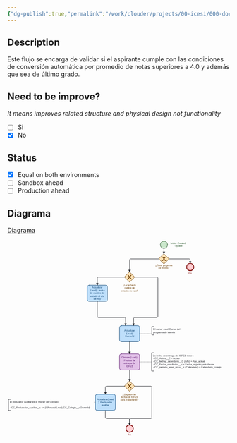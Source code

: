 ```yaml
---
{"dg-publish":true,"permalink":"/work/clouder/projects/00-icesi/000-documentation/000-leads/01-flows/lead-update-the-owner/lead-update-the-owner/"}
---
```


## Description

Este flujo se encarga de validar si el aspirante cumple con las condiciones de conversión automática por promedio de notas superiores a 4.0 y además que sea de último grado.
## Need to be improve? 
_It means improves related structure and physical design not functionality_

- [ ] Si
- [x] No

## Status

- [x] Equal on both environments
- [ ] Sandbox ahead
- [ ] Production ahead

## Diagrama

[Diagrama](obsidian://open?vault=NotesV0.2&file=work%2FClouder%2FProjects%2F00_Icesi%2F000_Documentation%2F000_Leads%2F01_Flows%2FLead_Update-the-Owner%2FLead_Update-the-Owner.bpmn)

<?xml version="1.0" encoding="utf-8"?><!-- created with bpmn-js / http://bpmn.io --><!DOCTYPE svg PUBLIC "-//W3C//DTD SVG 1.1//EN" "http://www.w3.org/Graphics/SVG/1.1/DTD/svg11.dtd"><svg xmlns="http://www.w3.org/2000/svg" xmlns:xlink="http://www.w3.org/1999/xlink" width="1100" height="977" viewBox="-305 97 1100 977" version="1.1"><defs><pattern id="djs-grid-pattern-842038" width="10" height="10" patternUnits="userSpaceOnUse"><circle cx="0.5" cy="0.5" r="0.5" style="fill: rgb(204, 204, 204);"/></pattern></defs><g class="djs-group"><g class="djs-element djs-shape" data-element-id="StartEvent_1" style="display: block;" transform="matrix(1 0 0 1 452 102)"><g class="djs-visual"><circle cx="18" cy="18" r="18" style="stroke-linecap: round; stroke-linejoin: round; stroke: rgb(32, 80, 34); stroke-width: 2px; fill: rgb(200, 230, 201); fill-opacity: 0.95;"/></g><rect class="djs-hit djs-hit-all" x="0" y="0" width="36" height="36" style="fill: none; stroke-opacity: 0; stroke: white; stroke-width: 15px;"/><circle cx="18" cy="18" r="23" class="djs-outline" style="fill: none;"/></g></g><g class="djs-group"><g class="djs-element djs-shape" data-element-id="StartEvent_1_label" style="display: block;" transform="matrix(1 0 0 1 503 107)"><g class="djs-visual"><text lineHeight="1.2" class="djs-label" style="font-family: Arial, sans-serif; font-size: 11px; font-weight: normal; fill: rgb(32, 80, 34);"><tspan x="0" y="9.899999999999999">Inicio : Created </tspan><tspan x="15.890625" y="23.099999999999998">- Update</tspan></text></g><rect class="djs-hit djs-hit-all" x="0" y="0" width="74" height="27" style="fill: none; stroke-opacity: 0; stroke: white; stroke-width: 15px;"/><rect x="-5" y="-5" rx="4" width="84" height="37" class="djs-outline" style="fill: none;"/></g></g><g class="djs-group"><g class="djs-element djs-shape" data-element-id="Gateway_0e8wzl8" style="display: block;" transform="matrix(1 0 0 1 445 165)"><g class="djs-visual"><polygon points="25,0 50,25 25,50 0,25" style="stroke-linecap: round; stroke-linejoin: round; stroke: rgb(107, 60, 0); stroke-width: 2px; fill: rgb(255, 224, 178); fill-opacity: 0.95;"/><path d="m 16,15 7.42857142857143,9.714285714285715 -7.42857142857143,9.714285714285715 3.428571428571429,0 5.714285714285715,-7.464228571428572 5.714285714285715,7.464228571428572 3.428571428571429,0 -7.42857142857143,-9.714285714285715 7.42857142857143,-9.714285714285715 -3.428571428571429,0 -5.714285714285715,7.464228571428572 -5.714285714285715,-7.464228571428572 -3.428571428571429,0 z" style="fill: rgb(107, 60, 0); stroke-linecap: round; stroke-linejoin: round; stroke: rgb(107, 60, 0); stroke-width: 1px;"/></g><rect class="djs-hit djs-hit-all" x="0" y="0" width="50" height="50" style="fill: none; stroke-opacity: 0; stroke: white; stroke-width: 15px;"/><rect x="2" y="2" rx="4" width="46" height="46" class="djs-outline" style="transform-box: fill-box; transform: rotate(45deg); transform-origin: center center; fill: none;"/></g></g><g class="djs-group"><g class="djs-element djs-shape" data-element-id="Gateway_0e8wzl8_label" style="display: block;" transform="matrix(1 0 0 1 428 216)"><g class="djs-visual"><text lineHeight="1.2" class="djs-label" style="font-family: Arial, sans-serif; font-size: 11px; font-weight: normal; fill: rgb(107, 60, 0);"><tspan x="0" y="9.899999999999999">¿Tiene programa </tspan><tspan x="14.765625" y="23.099999999999998">de interés?</tspan></text></g><rect class="djs-hit djs-hit-all" x="0" y="0" width="84" height="27" style="fill: none; stroke-opacity: 0; stroke: white; stroke-width: 15px;"/><rect x="-5" y="-5" rx="4" width="94" height="37" class="djs-outline" style="fill: none;"/></g></g><g class="djs-group"><g class="djs-element djs-shape" data-element-id="Event_1tac594" style="display: block;" transform="matrix(1 0 0 1 582 212)"><g class="djs-visual"><circle cx="18" cy="18" r="18" style="stroke-linecap: round; stroke-linejoin: round; stroke: rgb(131, 19, 17); stroke-width: 4px; fill: rgb(255, 205, 210); fill-opacity: 0.95;"/></g><rect class="djs-hit djs-hit-all" x="0" y="0" width="36" height="36" style="fill: none; stroke-opacity: 0; stroke: white; stroke-width: 15px;"/><circle cx="18" cy="18" r="24" class="djs-outline" style="fill: none;"/></g></g><g class="djs-group"><g class="djs-element djs-shape" data-element-id="Event_1tac594_label" style="display: block;" transform="matrix(1 0 0 1 592 255)"><g class="djs-visual"><text lineHeight="1.2" class="djs-label" style="font-family: Arial, sans-serif; font-size: 11px; font-weight: normal; fill: rgb(131, 19, 17);"><tspan x="0" y="9.899999999999999">Fin</tspan></text></g><rect class="djs-hit djs-hit-all" x="0" y="0" width="16" height="14" style="fill: none; stroke-opacity: 0; stroke: white; stroke-width: 15px;"/><rect x="-5" y="-5" rx="4" width="26" height="24" class="djs-outline" style="fill: none;"/></g></g><g class="djs-group"><g class="djs-element djs-shape" data-element-id="Gateway_0rooqbi" style="display: block;" transform="matrix(1 0 0 1 275 255)"><g class="djs-visual"><polygon points="25,0 50,25 25,50 0,25" style="stroke-linecap: round; stroke-linejoin: round; stroke: rgb(107, 60, 0); stroke-width: 2px; fill: rgb(255, 224, 178); fill-opacity: 0.95;"/><path d="m 16,15 7.42857142857143,9.714285714285715 -7.42857142857143,9.714285714285715 3.428571428571429,0 5.714285714285715,-7.464228571428572 5.714285714285715,7.464228571428572 3.428571428571429,0 -7.42857142857143,-9.714285714285715 7.42857142857143,-9.714285714285715 -3.428571428571429,0 -5.714285714285715,7.464228571428572 -5.714285714285715,-7.464228571428572 -3.428571428571429,0 z" style="fill: rgb(107, 60, 0); stroke-linecap: round; stroke-linejoin: round; stroke: rgb(107, 60, 0); stroke-width: 1px;"/></g><rect class="djs-hit djs-hit-all" x="0" y="0" width="50" height="50" style="fill: none; stroke-opacity: 0; stroke: white; stroke-width: 15px;"/><rect x="2" y="2" rx="4" width="46" height="46" class="djs-outline" style="transform-box: fill-box; transform: rotate(45deg); transform-origin: center center; fill: none;"/></g></g><g class="djs-group"><g class="djs-element djs-shape" data-element-id="Gateway_0rooqbi_label" style="display: block;" transform="matrix(1 0 0 1 258 315)"><g class="djs-visual"><text lineHeight="1.2" class="djs-label" style="font-family: Arial, sans-serif; font-size: 11px; font-weight: normal; fill: rgb(107, 60, 0);"><tspan x="9.4765625" y="9.899999999999999">¿La fecha de </tspan><tspan x="16.203125" y="23.099999999999998">cambio de </tspan><tspan x="0" y="36.3">estados es nula?</tspan></text></g><rect class="djs-hit djs-hit-all" x="0" y="0" width="84" height="40" style="fill: none; stroke-opacity: 0; stroke: white; stroke-width: 15px;"/><rect x="-5" y="-5" rx="4" width="94" height="50" class="djs-outline" style="fill: none;"/></g></g><g class="djs-group"><g class="djs-element djs-shape" data-element-id="Activity_0t1zny1" style="display: block;" transform="matrix(1 0 0 1 90 320)"><g class="djs-visual"><rect x="0" y="0" width="100" height="80" rx="10" ry="10" style="stroke-linecap: round; stroke-linejoin: round; stroke: rgb(13, 67, 114); stroke-width: 2px; fill: rgb(187, 222, 251); fill-opacity: 0.95;"/><text lineHeight="1.2" class="djs-label" style="font-family: Arial, sans-serif; font-size: 12px; font-weight: normal; fill: rgb(13, 67, 114);"><tspan x="23.654296875" y="14.799999999999999">Actualizar </tspan><tspan x="12.814453125" y="29.199999999999996">(Lead) : fecha </tspan><tspan x="13.8134765625" y="43.599999999999994">de cambio de </tspan><tspan x="15.4775390625" y="57.99999999999999">estado al día </tspan><tspan x="31.984375" y="72.39999999999999">de hoy</tspan></text></g><rect class="djs-hit djs-hit-all" x="0" y="0" width="100" height="80" style="fill: none; stroke-opacity: 0; stroke: white; stroke-width: 15px;"/><rect x="-5" y="-5" rx="14" width="110" height="90" class="djs-outline" style="fill: none;"/></g></g><g class="djs-group"><g class="djs-element djs-shape" data-element-id="Activity_0jul1mr" style="display: block;" transform="matrix(1 0 0 1 250 520)"><g class="djs-visual"><rect x="0" y="0" width="100" height="80" rx="10" ry="10" style="stroke-linecap: round; stroke-linejoin: round; stroke: rgb(13, 67, 114); stroke-width: 2px; fill: rgb(187, 222, 251); fill-opacity: 0.95;"/><text lineHeight="1.2" class="djs-label" style="font-family: Arial, sans-serif; font-size: 12px; font-weight: normal; fill: rgb(13, 67, 114);"><tspan x="23.654296875" y="29.200000000000003">Actualizar </tspan><tspan x="30.984375" y="43.6">(Lead): </tspan><tspan x="27.1611328125" y="58">OwnerId</tspan></text></g><rect class="djs-hit djs-hit-all" x="0" y="0" width="100" height="80" style="fill: none; stroke-opacity: 0; stroke: white; stroke-width: 15px;"/><rect x="-5" y="-5" rx="14" width="110" height="90" class="djs-outline" style="fill: none;"/></g></g><g class="djs-group"><g class="djs-element djs-shape" data-element-id="Activity_0xjvd99" style="display: block;" transform="matrix(1 0 0 1 250 660)"><g class="djs-visual"><rect x="0" y="0" width="100" height="80" rx="10" ry="10" style="stroke-linecap: round; stroke-linejoin: round; stroke: rgb(91, 23, 109); stroke-width: 2px; fill: rgb(225, 190, 231); fill-opacity: 0.95;"/><text lineHeight="1.2" class="djs-label" style="font-family: Arial, sans-serif; font-size: 12px; font-weight: normal; fill: rgb(91, 23, 109);"><tspan x="9.3046875" y="22">Obtener(Lead):</tspan><tspan x="21.8203125" y="36.4">Fechas de </tspan><tspan x="21.146484375" y="50.8">entrega de </tspan><tspan x="32.328125" y="65.19999999999999">ICFES</tspan></text></g><rect class="djs-hit djs-hit-all" x="0" y="0" width="100" height="80" style="fill: none; stroke-opacity: 0; stroke: white; stroke-width: 15px;"/><rect x="-5" y="-5" rx="14" width="110" height="90" class="djs-outline" style="fill: none;"/></g></g><g class="djs-group"><g class="djs-element djs-shape" data-element-id="Gateway_1vjlz74" style="display: block;" transform="matrix(1 0 0 1 275 795)"><g class="djs-visual"><polygon points="25,0 50,25 25,50 0,25" style="stroke-linecap: round; stroke-linejoin: round; stroke: rgb(107, 60, 0); stroke-width: 2px; fill: rgb(255, 224, 178); fill-opacity: 0.95;"/><path d="m 16,15 7.42857142857143,9.714285714285715 -7.42857142857143,9.714285714285715 3.428571428571429,0 5.714285714285715,-7.464228571428572 5.714285714285715,7.464228571428572 3.428571428571429,0 -7.42857142857143,-9.714285714285715 7.42857142857143,-9.714285714285715 -3.428571428571429,0 -5.714285714285715,7.464228571428572 -5.714285714285715,-7.464228571428572 -3.428571428571429,0 z" style="fill: rgb(107, 60, 0); stroke-linecap: round; stroke-linejoin: round; stroke: rgb(107, 60, 0); stroke-width: 1px;"/></g><rect class="djs-hit djs-hit-all" x="0" y="0" width="50" height="50" style="fill: none; stroke-opacity: 0; stroke: white; stroke-width: 15px;"/><rect x="2" y="2" rx="4" width="46" height="46" class="djs-outline" style="transform-box: fill-box; transform: rotate(45deg); transform-origin: center center; fill: none;"/></g></g><g class="djs-group"><g class="djs-element djs-shape" data-element-id="Gateway_1vjlz74_label" style="display: block;" transform="matrix(1 0 0 1 255 855)"><g class="djs-visual"><text lineHeight="1.2" class="djs-label" style="font-family: Arial, sans-serif; font-size: 11px; font-weight: normal; fill: rgb(107, 60, 0);"><tspan x="10.456298828125" y="9.899999999999999">¿Llegaron las </tspan><tspan x="2.624755859375" y="23.099999999999998">fechas de ICFES </tspan><tspan x="0" y="36.3">para el aspirante?</tspan></text></g><rect class="djs-hit djs-hit-all" x="0" y="0" width="89" height="40" style="fill: none; stroke-opacity: 0; stroke: white; stroke-width: 15px;"/><rect x="-5" y="-5" rx="4" width="99" height="50" class="djs-outline" style="fill: none;"/></g></g><g class="djs-group"><g class="djs-element djs-shape" data-element-id="Activity_0jr21cf" style="display: block;" transform="matrix(1 0 0 1 130 860)"><g class="djs-visual"><rect x="0" y="0" width="100" height="80" rx="10" ry="10" style="stroke-linecap: round; stroke-linejoin: round; stroke: rgb(13, 67, 114); stroke-width: 2px; fill: rgb(187, 222, 251); fill-opacity: 0.95;"/><text lineHeight="1.2" class="djs-label" style="font-family: Arial, sans-serif; font-size: 12px; font-weight: normal; fill: rgb(13, 67, 114);"><tspan x="8.6474609375" y="29.200000000000003">Actualizar(Lead</tspan><tspan x="15.150390625" y="43.6">): Reclutador </tspan><tspan x="30.490234375" y="58">auxiliar</tspan></text></g><rect class="djs-hit djs-hit-all" x="0" y="0" width="100" height="80" style="fill: none; stroke-opacity: 0; stroke: white; stroke-width: 15px;"/><rect x="-5" y="-5" rx="14" width="110" height="90" class="djs-outline" style="fill: none;"/></g></g><g class="djs-group"><g class="djs-element djs-shape" data-element-id="Event_0tzvstl" style="display: block;" transform="matrix(1 0 0 1 282 1012)"><g class="djs-visual"><circle cx="18" cy="18" r="18" style="stroke-linecap: round; stroke-linejoin: round; stroke: rgb(131, 19, 17); stroke-width: 4px; fill: rgb(255, 205, 210); fill-opacity: 0.95;"/></g><rect class="djs-hit djs-hit-all" x="0" y="0" width="36" height="36" style="fill: none; stroke-opacity: 0; stroke: white; stroke-width: 15px;"/><circle cx="18" cy="18" r="24" class="djs-outline" style="fill: none;"/></g></g><g class="djs-group"><g class="djs-element djs-shape" data-element-id="Event_0tzvstl_label" style="display: block;" transform="matrix(1 0 0 1 292 1055)"><g class="djs-visual"><text lineHeight="1.2" class="djs-label" style="font-family: Arial, sans-serif; font-size: 11px; font-weight: normal; fill: rgb(131, 19, 17);"><tspan x="0" y="9.899999999999999">Fin</tspan></text></g><rect class="djs-hit djs-hit-all" x="0" y="0" width="16" height="14" style="fill: none; stroke-opacity: 0; stroke: white; stroke-width: 15px;"/><rect x="-5" y="-5" rx="4" width="26" height="24" class="djs-outline" style="fill: none;"/></g></g><g class="djs-group"><g class="djs-element djs-shape" data-element-id="TextAnnotation_1itff1z" style="display: block;" transform="matrix(1 0 0 1 410 525)"><g class="djs-visual"><rect x="0" y="0" width="188" height="41" rx="0" ry="0" style="stroke-linecap: round; stroke-linejoin: round; stroke: none; stroke-width: 2px; fill: none;"/><path d="m 0, 0 m 10,0 l -10,0 l 0,41 l 10,0" style="fill: none; stroke-linecap: round; stroke-linejoin: round; stroke: rgb(34, 36, 42); stroke-width: 2px;"/><text lineHeight="1.2" class="djs-label" style="font-family: Arial, sans-serif; font-size: 12px; font-weight: normal; fill: rgb(34, 36, 42);"><tspan x="7" y="17.799999999999997">El owner es el Owner del </tspan><tspan x="7" y="32.199999999999996">programa de interés</tspan></text></g><rect class="djs-hit djs-hit-all" x="0" y="0" width="188" height="41" style="fill: none; stroke-opacity: 0; stroke: white; stroke-width: 15px;"/><rect x="-5" y="-5" rx="4" width="198" height="51" class="djs-outline" style="fill: none;"/></g></g><g class="djs-group"><g class="djs-element djs-shape" data-element-id="TextAnnotation_1ki1eay" style="display: block;" transform="matrix(1 0 0 1 409 655)"><g class="djs-visual"><rect x="0" y="0" width="381" height="90" rx="0" ry="0" style="stroke-linecap: round; stroke-linejoin: round; stroke: none; stroke-width: 2px; fill: none;"/><path d="m 0, 0 m 10,0 l -10,0 l 0,90 l 10,0" style="fill: none; stroke-linecap: round; stroke-linejoin: round; stroke: rgb(34, 36, 42); stroke-width: 2px;"/><text lineHeight="1.2" class="djs-label" style="font-family: Arial, sans-serif; font-size: 12px; font-weight: normal; fill: rgb(34, 36, 42);"><tspan x="7" y="17.799999999999997">La fecha de entrega del ICFES tiene :</tspan><tspan x="7" y="32.199999999999996">- CC_Activo__C = Activo</tspan><tspan x="7" y="46.599999999999994">- CC_fechay_calendario__C (Año) = Año_actual</tspan><tspan x="7" y="60.99999999999999">- CC_Fecha_resultados__c &lt; Fecha_registro_estudiante</tspan><tspan x="7" y="75.39999999999999">- CC_periodo_acad_mico__c (Calendario) = Calendario_colegio</tspan></text></g><rect class="djs-hit djs-hit-all" x="0" y="0" width="381" height="90" style="fill: none; stroke-opacity: 0; stroke: white; stroke-width: 15px;"/><rect x="-5" y="-5" rx="4" width="391" height="100" class="djs-outline" style="fill: none;"/></g></g><g class="djs-group"><g class="djs-element djs-shape" data-element-id="TextAnnotation_06373yj" style="display: block;" transform="matrix(1 0 0 1 -300 885)"><g class="djs-visual"><rect x="0" y="0" width="420" height="55" rx="0" ry="0" style="stroke-linecap: round; stroke-linejoin: round; stroke: none; stroke-width: 2px; fill: none;"/><path d="m 0, 0 m 10,0 l -10,0 l 0,55 l 10,0" style="fill: none; stroke-linecap: round; stroke-linejoin: round; stroke: rgb(34, 36, 42); stroke-width: 2px;"/><text lineHeight="1.2" class="djs-label" style="font-family: Arial, sans-serif; font-size: 12px; font-weight: normal; fill: rgb(34, 36, 42);"><tspan x="7" y="17.799999999999997">El reclutador auxiliar es el Owner del Colegio:</tspan><tspan x="7" y="32.199999999999996"/><tspan x="7" y="46.599999999999994">- CC_Reclutador_auxiliar__c &lt;= {!$Record(Lead).CC_Colegio__r.OwnerId}</tspan></text></g><rect class="djs-hit djs-hit-all" x="0" y="0" width="420" height="55" style="fill: none; stroke-opacity: 0; stroke: white; stroke-width: 15px;"/><rect x="-5" y="-5" rx="4" width="430" height="65" class="djs-outline" style="fill: none;"/></g></g><g class="djs-group"><g class="djs-element djs-connection" data-element-id="Flow_08h342o" style="display: block;"><g class="djs-visual"><defs><marker id="marker-acqyizt5y3azrcfzn2tmne8jz" viewBox="0 0 20 20" refX="11" refY="10" markerWidth="10" markerHeight="10" orient="auto"><path d="M 1 5 L 11 10 L 1 15 Z" style="stroke-linecap: round; stroke-linejoin: round; stroke: rgb(34, 36, 42); stroke-width: 1px; fill: rgb(34, 36, 42);"/></marker></defs><path data-corner-radius="5" style="fill: none; stroke-linecap: round; stroke-linejoin: round; stroke: rgb(34, 36, 42); stroke-width: 2px; marker-end: url('#marker-acqyizt5y3azrcfzn2tmne8jz');" d="M470,138L470,165"/></g><rect x="465" y="133" rx="4" width="10" height="37" class="djs-outline" style="fill: none;"/><path d="M470,138L470,165" class="djs-hit djs-hit-stroke" style="fill: none; stroke-opacity: 0; stroke: white; stroke-width: 15px;"/></g></g><g class="djs-group"><g class="djs-element djs-connection" data-element-id="Flow_1co3tlg" style="display: block;"><g class="djs-visual"><defs><marker id="marker-1tfb37il1xuoxnew5gzjhbpll" viewBox="0 0 20 20" refX="11" refY="10" markerWidth="10" markerHeight="10" orient="auto"><path d="M 1 5 L 11 10 L 1 15 Z" style="stroke-linecap: round; stroke-linejoin: round; stroke: rgb(34, 36, 42); stroke-width: 1px; fill: rgb(34, 36, 42);"/></marker></defs><path data-corner-radius="5" style="fill: none; stroke-linecap: round; stroke-linejoin: round; stroke: rgb(34, 36, 42); stroke-width: 2px; marker-end: url('#marker-1tfb37il1xuoxnew5gzjhbpll');" d="M495,190L595,190C597.5,190,600,192.5,600,195L600,212"/></g><rect x="490" y="185" rx="4" width="115" height="32" class="djs-outline" style="fill: none;"/><path d="M495,190L600,190L600,212" class="djs-hit djs-hit-stroke" style="fill: none; stroke-opacity: 0; stroke: white; stroke-width: 15px;"/></g></g><g class="djs-group"><g class="djs-element djs-connection" data-element-id="Flow_0o8i31l" style="display: block;"><g class="djs-visual"><defs><marker id="marker-4hrfzee5mosdzs223ak4o6lfz" viewBox="0 0 20 20" refX="11" refY="10" markerWidth="10" markerHeight="10" orient="auto"><path d="M 1 5 L 11 10 L 1 15 Z" style="stroke-linecap: round; stroke-linejoin: round; stroke: rgb(34, 36, 42); stroke-width: 1px; fill: rgb(34, 36, 42);"/></marker></defs><path data-corner-radius="5" style="fill: none; stroke-linecap: round; stroke-linejoin: round; stroke: rgb(34, 36, 42); stroke-width: 2px; marker-end: url('#marker-4hrfzee5mosdzs223ak4o6lfz');" d="M445,190L305,190C302.5,190,300,192.5,300,195L300,255"/></g><rect x="295" y="185" rx="4" width="155" height="75" class="djs-outline" style="fill: none;"/><path d="M445,190L300,190L300,255" class="djs-hit djs-hit-stroke" style="fill: none; stroke-opacity: 0; stroke: white; stroke-width: 15px;"/></g></g><g class="djs-group"><g class="djs-element djs-connection" data-element-id="Flow_051xwsi" style="display: block;"><g class="djs-visual"><defs><marker id="marker-9mrpyx9i546mwhyc3u36dom34" viewBox="0 0 20 20" refX="11" refY="10" markerWidth="10" markerHeight="10" orient="auto"><path d="M 1 5 L 11 10 L 1 15 Z" style="stroke-linecap: round; stroke-linejoin: round; stroke: rgb(34, 36, 42); stroke-width: 1px; fill: rgb(34, 36, 42);"/></marker></defs><path data-corner-radius="5" style="fill: none; stroke-linecap: round; stroke-linejoin: round; stroke: rgb(34, 36, 42); stroke-width: 2px; marker-end: url('#marker-9mrpyx9i546mwhyc3u36dom34');" d="M275,280L145,280C142.5,280,140,282.5,140,285L140,320"/></g><rect x="135" y="275" rx="4" width="145" height="50" class="djs-outline" style="fill: none;"/><path d="M275,280L140,280L140,320" class="djs-hit djs-hit-stroke" style="fill: none; stroke-opacity: 0; stroke: white; stroke-width: 15px;"/></g></g><g class="djs-group"><g class="djs-element djs-connection" data-element-id="Flow_0q2nv14" style="display: block;"><g class="djs-visual"><defs><marker id="marker-4dt4i6jcnh2rn3nihl9bf6nhf" viewBox="0 0 20 20" refX="11" refY="10" markerWidth="10" markerHeight="10" orient="auto"><path d="M 1 5 L 11 10 L 1 15 Z" style="stroke-linecap: round; stroke-linejoin: round; stroke: rgb(34, 36, 42); stroke-width: 1px; fill: rgb(34, 36, 42);"/></marker></defs><path data-corner-radius="5" style="fill: none; stroke-linecap: round; stroke-linejoin: round; stroke: rgb(34, 36, 42); stroke-width: 2px; marker-end: url('#marker-4dt4i6jcnh2rn3nihl9bf6nhf');" d="M140,400L140,475C140,477.5,142.5,480,145,480L275,480C277.5,480,280,482.5,280,485L280,520"/></g><rect x="135" y="395" rx="4" width="150" height="130" class="djs-outline" style="fill: none;"/><path d="M140,400L140,480L280,480L280,520" class="djs-hit djs-hit-stroke" style="fill: none; stroke-opacity: 0; stroke: white; stroke-width: 15px;"/></g></g><g class="djs-group"><g class="djs-element djs-connection" data-element-id="Flow_0fqpreb" style="display: block;"><g class="djs-visual"><defs><marker id="marker-dt055n7hk8xa6dk5a83jy4ip7" viewBox="0 0 20 20" refX="11" refY="10" markerWidth="10" markerHeight="10" orient="auto"><path d="M 1 5 L 11 10 L 1 15 Z" style="stroke-linecap: round; stroke-linejoin: round; stroke: rgb(34, 36, 42); stroke-width: 1px; fill: rgb(34, 36, 42);"/></marker></defs><path data-corner-radius="5" style="fill: none; stroke-linecap: round; stroke-linejoin: round; stroke: rgb(34, 36, 42); stroke-width: 2px; marker-end: url('#marker-dt055n7hk8xa6dk5a83jy4ip7');" d="M325,280L435,280C437.5,280,440,282.5,440,285L440,475C440,477.5,437.5,480,435,480L325,480C322.5,480,320,482.5,320,485L320,520"/></g><rect x="315" y="275" rx="4" width="130" height="250" class="djs-outline" style="fill: none;"/><path d="M325,280L440,280L440,480L320,480L320,520" class="djs-hit djs-hit-stroke" style="fill: none; stroke-opacity: 0; stroke: white; stroke-width: 15px;"/></g></g><g class="djs-group"><g class="djs-element djs-connection" data-element-id="Flow_020ekwm" style="display: block;"><g class="djs-visual"><defs><marker id="marker-896naut3mqqiwsgm0ehutvkh2" viewBox="0 0 20 20" refX="11" refY="10" markerWidth="10" markerHeight="10" orient="auto"><path d="M 1 5 L 11 10 L 1 15 Z" style="stroke-linecap: round; stroke-linejoin: round; stroke: rgb(34, 36, 42); stroke-width: 1px; fill: rgb(34, 36, 42);"/></marker></defs><path data-corner-radius="5" style="fill: none; stroke-linecap: round; stroke-linejoin: round; stroke: rgb(34, 36, 42); stroke-width: 2px; marker-end: url('#marker-896naut3mqqiwsgm0ehutvkh2');" d="M300,600L300,660"/></g><rect x="295" y="595" rx="4" width="10" height="70" class="djs-outline" style="fill: none;"/><path d="M300,600L300,660" class="djs-hit djs-hit-stroke" style="fill: none; stroke-opacity: 0; stroke: white; stroke-width: 15px;"/></g></g><g class="djs-group"><g class="djs-element djs-connection" data-element-id="Flow_0oqtmys" style="display: block;"><g class="djs-visual"><defs><marker id="marker-5ka080dvne5a74gaw7mhy7zq7" viewBox="0 0 20 20" refX="11" refY="10" markerWidth="10" markerHeight="10" orient="auto"><path d="M 1 5 L 11 10 L 1 15 Z" style="stroke-linecap: round; stroke-linejoin: round; stroke: rgb(34, 36, 42); stroke-width: 1px; fill: rgb(34, 36, 42);"/></marker></defs><path data-corner-radius="5" style="fill: none; stroke-linecap: round; stroke-linejoin: round; stroke: rgb(34, 36, 42); stroke-width: 2px; marker-end: url('#marker-5ka080dvne5a74gaw7mhy7zq7');" d="M300,740L300,795"/></g><rect x="295" y="735" rx="4" width="10" height="65" class="djs-outline" style="fill: none;"/><path d="M300,740L300,795" class="djs-hit djs-hit-stroke" style="fill: none; stroke-opacity: 0; stroke: white; stroke-width: 15px;"/></g></g><g class="djs-group"><g class="djs-element djs-connection" data-element-id="Flow_00rmr8l" style="display: block;"><g class="djs-visual"><defs><marker id="marker-4kbb4rfn3p9wh6cblmon3qmrv" viewBox="0 0 20 20" refX="11" refY="10" markerWidth="10" markerHeight="10" orient="auto"><path d="M 1 5 L 11 10 L 1 15 Z" style="stroke-linecap: round; stroke-linejoin: round; stroke: rgb(34, 36, 42); stroke-width: 1px; fill: rgb(34, 36, 42);"/></marker></defs><path data-corner-radius="5" style="fill: none; stroke-linecap: round; stroke-linejoin: round; stroke: rgb(34, 36, 42); stroke-width: 2px; marker-end: url('#marker-4kbb4rfn3p9wh6cblmon3qmrv');" d="M275,820L185,820C182.5,820,180,822.5,180,825L180,860"/></g><rect x="175" y="815" rx="4" width="105" height="50" class="djs-outline" style="fill: none;"/><path d="M275,820L180,820L180,860" class="djs-hit djs-hit-stroke" style="fill: none; stroke-opacity: 0; stroke: white; stroke-width: 15px;"/></g></g><g class="djs-group"><g class="djs-element djs-connection" data-element-id="Flow_1hnlm83" style="display: block;"><g class="djs-visual"><defs><marker id="marker-47tp2os31z14ka7gzsvwmkwr1" viewBox="0 0 20 20" refX="11" refY="10" markerWidth="10" markerHeight="10" orient="auto"><path d="M 1 5 L 11 10 L 1 15 Z" style="stroke-linecap: round; stroke-linejoin: round; stroke: rgb(34, 36, 42); stroke-width: 1px; fill: rgb(34, 36, 42);"/></marker></defs><path data-corner-radius="5" style="fill: none; stroke-linecap: round; stroke-linejoin: round; stroke: rgb(34, 36, 42); stroke-width: 2px; marker-end: url('#marker-47tp2os31z14ka7gzsvwmkwr1');" d="M180,940L180,975C180,977.5,182.5,980,185,980L295,980C297.5,980,300,982.5,300,985L300,1012"/></g><rect x="175" y="935" rx="4" width="130" height="82" class="djs-outline" style="fill: none;"/><path d="M180,940L180,980L300,980L300,1012" class="djs-hit djs-hit-stroke" style="fill: none; stroke-opacity: 0; stroke: white; stroke-width: 15px;"/></g></g><g class="djs-group"><g class="djs-element djs-connection" data-element-id="Flow_10489d5" style="display: block;"><g class="djs-visual"><defs><marker id="marker-cffqjnqdlkg14n5khi231onp7" viewBox="0 0 20 20" refX="11" refY="10" markerWidth="10" markerHeight="10" orient="auto"><path d="M 1 5 L 11 10 L 1 15 Z" style="stroke-linecap: round; stroke-linejoin: round; stroke: rgb(34, 36, 42); stroke-width: 1px; fill: rgb(34, 36, 42);"/></marker></defs><path data-corner-radius="5" style="fill: none; stroke-linecap: round; stroke-linejoin: round; stroke: rgb(34, 36, 42); stroke-width: 2px; marker-end: url('#marker-cffqjnqdlkg14n5khi231onp7');" d="M325,820L405,820C407.5,820,410,822.5,410,825L410,975C410,977.5,407.5,980,405,980L305,980C302.5,980,300,982.5,300,985L300,1012"/></g><rect x="295" y="815" rx="4" width="120" height="202" class="djs-outline" style="fill: none;"/><path d="M325,820L410,820L410,980L300,980L300,1012" class="djs-hit djs-hit-stroke" style="fill: none; stroke-opacity: 0; stroke: white; stroke-width: 15px;"/></g></g><g class="djs-group"><g class="djs-element djs-connection" data-element-id="Association_0gzozyh" style="display: block;"><g class="djs-visual"><path data-corner-radius="5" style="fill: none; stroke-linecap: round; stroke-linejoin: round; stroke: rgb(34, 36, 42); stroke-width: 2px; stroke-dasharray: 0, 5;" d="M350,560L410,560"/></g><rect x="345" y="555" rx="4" width="70" height="10" class="djs-outline" style="fill: none;"/><path d="M350,560L410,560" class="djs-hit djs-hit-stroke" style="fill: none; stroke-opacity: 0; stroke: white; stroke-width: 15px;"/></g></g><g class="djs-group"><g class="djs-element djs-connection" data-element-id="Association_03wdxln" style="display: block;"><g class="djs-visual"><path data-corner-radius="5" style="fill: none; stroke-linecap: round; stroke-linejoin: round; stroke: rgb(34, 36, 42); stroke-width: 2px; stroke-dasharray: 0, 5;" d="M350,700L409,700"/></g><rect x="345" y="695" rx="4" width="69" height="10" class="djs-outline" style="fill: none;"/><path d="M350,700L409,700" class="djs-hit djs-hit-stroke" style="fill: none; stroke-opacity: 0; stroke: white; stroke-width: 15px;"/></g></g><g class="djs-group"><g class="djs-element djs-connection" data-element-id="Association_0e9gymg" style="display: block;"><g class="djs-visual"><path data-corner-radius="5" style="fill: none; stroke-linecap: round; stroke-linejoin: round; stroke: rgb(34, 36, 42); stroke-width: 2px; stroke-dasharray: 0, 5;" d="M130,900L120,900"/></g><rect x="115" y="895" rx="4" width="20" height="10" class="djs-outline" style="fill: none;"/><path d="M130,900L120,900" class="djs-hit djs-hit-stroke" style="fill: none; stroke-opacity: 0; stroke: white; stroke-width: 15px;"/></g></g></svg>
